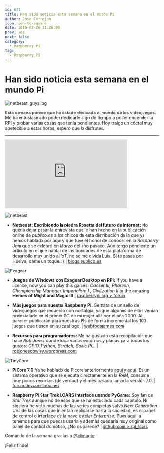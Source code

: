 ```yaml
---
id: 671
title: Han sido noticia esta semana en el mundo Pi
author: Jose Cerrejon
icon: pen-to-square
date: 2016-02-26 11:26:00
prev: /es
next: false
category:
  - Raspberry PI
tag:
  - Raspberry PI
---
```


# Han sido noticia esta semana en el mundo Pi

![netbeast_guys.jpg](/images/2016/02/netbeast_guys.jpg)

Esta semana parece que ha estado dedicada al mundo de los videojuegos. Me ha entusiasmado poder dedicarle algo de tiempo a poder encender la RPi y probar varias cosas que tenía pendientes. Hoy traigo un cóctel muy apetecible a estas horas, espero que lo disfrutes.

- - -
<iframe width="400" height="225" src="https://www.youtube.com/embed/HCEL9O3ie40?rel=0&amp;showinfo=0" frameborder="0" allowfullscreen></iframe>

![netbeast](/images/2016/02/netbeast.png)

* **Netbeast: Escribiendo la piedra Rosetta del futuro de internet:** No quería dejar pasar la entrevista que le han hecho en la publicación online de *publico.es* a los chicos de esta distribución de la que ya hemos hablado por aquí y que tuve el honor de conocer en la *Raspberry Jam* que se celebró en *Marzo* del año pasado. Aún tengo pendiente un artículo en el que hablar de las bondades de esta plataforma de desarrollo muy unido al *IoT*, no se me olvida Luis. Si te pasas por Huelva, dame un toque. :) | [blogs.publico.es](http://blogs.publico.es/eureka/2016/02/21/netbeast-escribiendo-la-piedra-rosetta-del-futuro-de-internet/)

![Exagear](/images/2015/06/ExaGear_Desktop_tr.png)

* **Juegos de Windows con Exagear Desktop en RPi:** If you have a licence, now you can play this games: *Caesar III, Pharaoh, Championship Manager, Imperialism I , Civilization II* or the amazing **Heroes of Might and Magic III** | [raspberrypi.org > forum](https://www.raspberrypi.org/forums/viewtopic.php?f=78&t=137336)

* **Más juegos para nuestra Raspberry Pi:** Se trata de un sello de videojuegos que recuerdo con nostálgia, ya que algunos de ellos venían preinstalado en el primer PC de mi mujer allá por el año 2000. Al parecer publicarán para nuestras PIs de forma incremental los 100 juegos que tienen en su catálogo. | [webfootgames.com](http://www.webfootgames.com/pi/)

* **Recursos para programadores:** Me ha gustado esta recopilación que hace *Rob Jones* donde toca varios entornos y placas para todos los gustos: *GPIO, Python, Scratch, Sonic Pi...* | [robjonescowley.wordpress.com](https://robjonescowley.wordpress.com/resources/)

![TinyCore](/images/2014/02/picore_desktop_02_min.jpg)

* **PiCore 7.0** Ya he hablado de Picore anteriormente [aquí](/post.php?id=361) y [aquí](/post.php?id=362). Es un sistema operativo que se ejecuta directamente en la *RAM*, consume muy pocos recursos (de verdad) y el mes pasado lanzó la versión 7.0. | [forum.tinycorelinux.net](http://forum.tinycorelinux.net/index.php/topic,19469.0.html)

* **Raspberry Pi Star Trek LCARS interface usando PyGame:** Soy fan de *Star Trek* aunque no de esos que se ha estudiado cada capítulo. Ni siquiera he visto muchas de las series completas salvo *Next Generation*. Una de las cosas que intentan replicarse hasta la saciedad, es el panel de control o interface de la nave estelar *Enterprise*. Pues aquí la tenemos para que puedas usarla y además quedaría muy original como panel de control domótico, ¿No os parece?  | [github.com > rpi_lcars](https://github.com/tobykurien/rpi_lcars)

Comando de la semana gracias a [@climagic](https://twitter.com/climagic/):

 

¡Feliz finde!